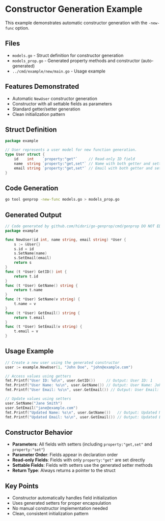 # Constructor Generation Example

This example demonstrates automatic constructor generation with the `-new-func` option.

## Files

- `models.go` - Struct definition for constructor generation
- `models_prop.go` - Generated property methods and constructor (auto-generated)
- `../cmd/example/new/main.go` - Usage example

## Features Demonstrated

- Automatic `NewUser` constructor generation
- Constructor with all settable fields as parameters
- Standard getter/setter generation
- Clean initialization pattern

## Struct Definition

```go
package example

// User represents a user model for new function generation.
type User struct {
    id    int    `property:"get"`     // Read-only ID field
    name  string `property:"get,set"` // Name with both getter and setter
    email string `property:"get,set"` // Email with both getter and setter
}
```

## Code Generation

```bash
go tool genprop -new-func models.go > models_prop.go
```

## Generated Output

```go
// Code generated by github.com/hidori/go-genprop/cmd/genprop DO NOT EDIT.
package example

func NewUser(id int, name string, email string) *User {
    s := &User{}
    s.id = id
    s.SetName(name)
    s.SetEmail(email)
    return s
}
func (t *User) GetID() int {
    return t.id
}
func (t *User) GetName() string {
    return t.name
}
func (t *User) SetName(v string) {
    t.name = v
}
func (t *User) GetEmail() string {
    return t.email
}
func (t *User) SetEmail(v string) {
    t.email = v
}
```

## Usage Example

```go
// Create a new user using the generated constructor
user := example.NewUser(1, "John Doe", "john@example.com")

// Access values using getters
fmt.Printf("User ID: %d\n", user.GetID())     // Output: User ID: 1
fmt.Printf("User Name: %s\n", user.GetName()) // Output: User Name: John Doe
fmt.Printf("User Email: %s\n", user.GetEmail()) // Output: User Email: john@example.com

// Update values using setters
user.SetName("Jane Smith")
user.SetEmail("jane@example.com")
fmt.Printf("Updated Name: %s\n", user.GetName())   // Output: Updated Name: Jane Smith
fmt.Printf("Updated Email: %s\n", user.GetEmail()) // Output: Updated Email: jane@example.com
```

## Constructor Behavior

- **Parameters**: All fields with setters (including `property:"get,set"` and `property:"set"`)
- **Parameter Order**: Fields appear in declaration order
- **Read-only Fields**: Fields with only `property:"get"` are set directly
- **Settable Fields**: Fields with setters use the generated setter methods
- **Return Type**: Always returns a pointer to the struct

## Key Points

- Constructor automatically handles field initialization
- Uses generated setters for proper encapsulation
- No manual constructor implementation needed
- Clean, consistent initialization pattern
